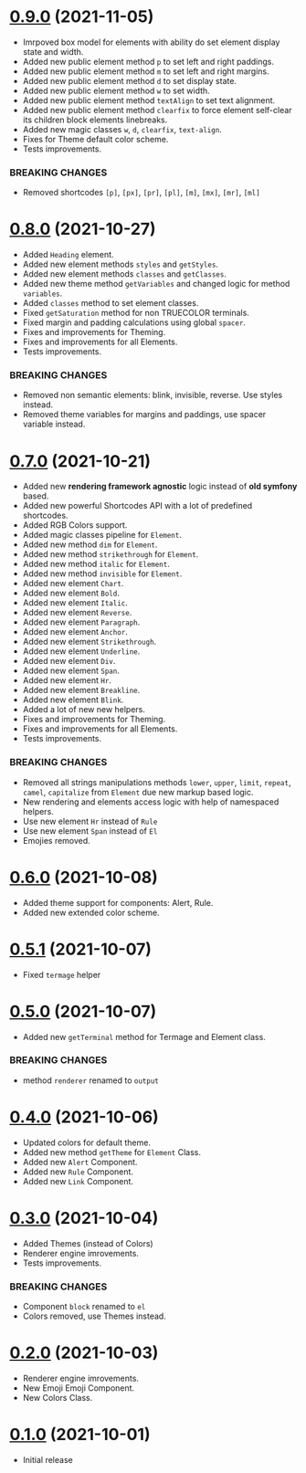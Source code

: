 <a name="0.9.0"></a>
# [0.9.0](https://github.com/termage/termage) (2021-11-05)
* Imrpoved box model for elements with ability do set element display state and width. 
* Added new public element method `p` to set left and right paddings.
* Added new public element method `m` to set left and right margins.
* Added new public element method `d` to set display state.
* Added new public element method `w` to set width.
* Added new public element method `textAlign` to set text alignment.
* Added new public element method `clearfix` to force element self-clear its children block elements linebreaks.
* Added new magic classes `w`, `d`, `clearfix`, `text-align`.
* Fixes for Theme default color scheme.
* Tests improvements. 

### BREAKING CHANGES

* Removed shortcodes `[p]`, `[px]`, `[pr]`, `[pl]`, `[m]`, `[mx]`, `[mr]`, `[ml]`

<a name="0.8.0"></a>
# [0.8.0](https://github.com/termage/termage) (2021-10-27)
* Added `Heading` element.
* Added new element methods `styles` and `getStyles`.
* Added new element methods `classes` and `getClasses`.
* Added new theme method `getVariables` and changed logic for method `variables`.
* Added `classes` method to set element classes.
* Fixed `getSaturation` method for non TRUECOLOR terminals.
* Fixed margin and padding calculations using global `spacer`.
* Fixes and improvements for Theming.
* Fixes and improvements for all Elements.
* Tests improvements. 

### BREAKING CHANGES

* Removed non semantic elements: blink, invisible, reverse. Use styles instead.
* Removed theme variables for margins and paddings, use spacer variable instead.

<a name="0.7.0"></a>
# [0.7.0](https://github.com/termage/termage) (2021-10-21)
* Added new **rendering framework agnostic** logic instead of **old symfony** based. 
* Added new powerful Shortcodes API with a lot of predefined shortcodes.
* Added RGB Colors support.
* Added magic classes pipeline for `Element`.
* Added new method `dim` for `Element`.
* Added new method `strikethrough` for `Element`.
* Added new method `italic` for `Element`.
* Added new method `invisible` for `Element`.
* Added new element `Chart`.
* Added new element `Bold`.
* Added new element `Italic`.
* Added new element `Reverse`.
* Added new element `Paragraph`.
* Added new element `Anchor`.
* Added new element `Strikethrough`.
* Added new element `Underline`.
* Added new element `Div`.
* Added new element `Span`.
* Added new element `Hr`.
* Added new element `Breakline`.
* Added new element `Blink`.
* Added a lot of new new helpers.
* Fixes and improvements for Theming.
* Fixes and improvements for all Elements.
* Tests improvements. 

### BREAKING CHANGES

* Removed all strings manipulations methods `lower`, `upper`, `limit`, `repeat`, `camel`, `capitalize` from `Element` due new markup based logic.
* New rendering and elements access logic with help of namespaced helpers.
* Use new element `Hr` instead of `Rule`
* Use new element `Span` instead of `El`
* Emojies removed.

<a name="0.6.0"></a>
# [0.6.0](https://github.com/termage/termage) (2021-10-08)
* Added theme support for components: Alert, Rule.
* Added new extended color scheme.

<a name="0.5.1"></a>
# [0.5.1](https://github.com/termage/termage) (2021-10-07)
* Fixed `termage` helper 

<a name="0.5.0"></a>
# [0.5.0](https://github.com/termage/termage) (2021-10-07)
* Added new `getTerminal` method for Termage and Element class.

### BREAKING CHANGES

* method `renderer` renamed to `output`

<a name="0.4.0"></a>
# [0.4.0](https://github.com/termage/termage) (2021-10-06)
* Updated colors for default theme.
* Added new method `getTheme` for `Element` Class.
* Added new `Alert` Component.
* Added new `Rule` Component.
* Added new `Link` Component.

<a name="0.3.0"></a>
# [0.3.0](https://github.com/termage/termage) (2021-10-04)
* Added Themes (instead of Colors)
* Renderer engine imrovements.
* Tests improvements. 

### BREAKING CHANGES

* Component `block` renamed to `el`
* Colors removed, use Themes instead.

<a name="0.2.0"></a>
# [0.2.0](https://github.com/termage/termage) (2021-10-03)
* Renderer engine imrovements.
* New Emoji Emoji Component.
* New Colors Class.

<a name="0.1.0"></a>
# [0.1.0](https://github.com/termage/termage) (2021-10-01)
* Initial release
